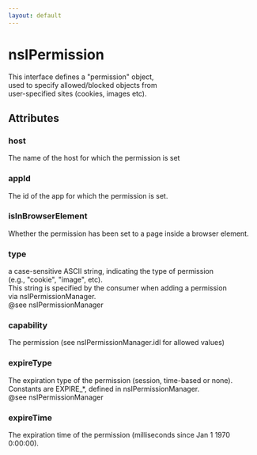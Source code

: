 ```yaml
---
layout: default
---
```


# nsIPermission #
  
This interface defines a "permission" object,  
used to specify allowed/blocked objects from  
user-specified sites (cookies, images etc).  
  

## Attributes ##

### host ###
  
The name of the host for which the permission is set  
  

### appId ###
  
The id of the app for which the permission is set.  
  

### isInBrowserElement ###
  
Whether the permission has been set to a page inside a browser element.  
  

### type ###
  
a case-sensitive ASCII string, indicating the type of permission  
(e.g., "cookie", "image", etc).  
This string is specified by the consumer when adding a permission   
via nsIPermissionManager.  
@see nsIPermissionManager  
  

### capability ###
  
The permission (see nsIPermissionManager.idl for allowed values)  
  

### expireType ###
  
The expiration type of the permission (session, time-based or none).  
Constants are EXPIRE_*, defined in nsIPermissionManager.  
@see nsIPermissionManager  
  

### expireTime ###
  
The expiration time of the permission (milliseconds since Jan 1 1970  
0:00:00).  
  
